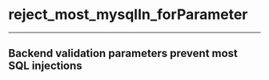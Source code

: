 # reject_most_mysqlIn_forParameter
---
Backend validation parameters prevent most SQL injections
---

